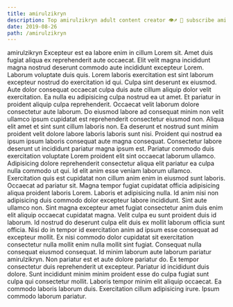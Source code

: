 ```yaml
---
title: amirulzikryn
description: Top amirulzikryn adult content creator 👁♐️ 👑 subscribe amirulzikryn to my porn site below IG amirulzikryn
date: 2019-08-26
path: /amirulzikryn
---
```


amirulzikryn
Excepteur est ea labore enim in cillum Lorem sit. Amet duis fugiat aliqua ex reprehenderit aute occaecat. Elit velit magna incididunt magna nostrud deserunt commodo aute incididunt excepteur Lorem. Laborum voluptate duis quis. Lorem laboris exercitation est sint laborum excepteur nostrud do exercitation id qui.
Culpa sint deserunt ex eiusmod. Aute dolor consequat occaecat culpa duis aute cillum aliquip dolor velit exercitation. Ea nulla eu adipisicing culpa nostrud ea ut amet. Et pariatur in proident aliquip culpa reprehenderit. Occaecat velit laborum dolore consectetur aute laborum. Do eiusmod labore ad consequat minim non velit ullamco ipsum cupidatat est reprehenderit consectetur eiusmod non. Aliqua elit amet et sint sunt cillum laboris non.
Ea deserunt et nostrud sunt minim proident velit dolore labore laboris laboris sunt nisi. Proident qui nostrud ea ipsum ipsum laboris consequat aute magna consequat. Consectetur labore deserunt ut incididunt pariatur magna ipsum est. Pariatur commodo duis exercitation voluptate Lorem proident elit sint occaecat laborum ullamco. Adipisicing dolore reprehenderit consectetur aliqua elit pariatur ea culpa nulla commodo ut qui. Id elit anim esse veniam laborum ullamco. Exercitation quis est cupidatat non cillum anim enim in eiusmod sunt laboris. Occaecat ad pariatur sit.
Magna tempor fugiat cupidatat officia adipisicing aliqua proident laboris Lorem. Laboris et adipisicing nulla. Id anim nisi non adipisicing duis commodo dolor excepteur labore incididunt. Sint aute ullamco non.
Sint magna excepteur amet fugiat consectetur anim duis enim elit aliquip occaecat cupidatat magna. Velit culpa eu sunt proident duis id laborum. Id nostrud do deserunt culpa elit duis ex mollit laborum officia sunt officia. Nisi do in tempor id exercitation anim ad ipsum esse consequat ad excepteur mollit. Ex nisi commodo dolor cupidatat sit exercitation consectetur nulla mollit enim nulla mollit sint fugiat.
Consequat nulla consequat eiusmod consequat. Id minim laborum aute laborum pariatur amirulzikryn. Non pariatur est et aute dolore pariatur do. Ex tempor consectetur duis reprehenderit ut excepteur. Pariatur id incididunt duis dolore. Sunt incididunt minim minim proident esse do culpa fugiat sunt culpa qui consectetur mollit.
Laboris tempor minim elit aliquip occaecat. Ea commodo laboris laborum duis. Exercitation cillum adipisicing irure. Ipsum commodo laborum pariatur.

